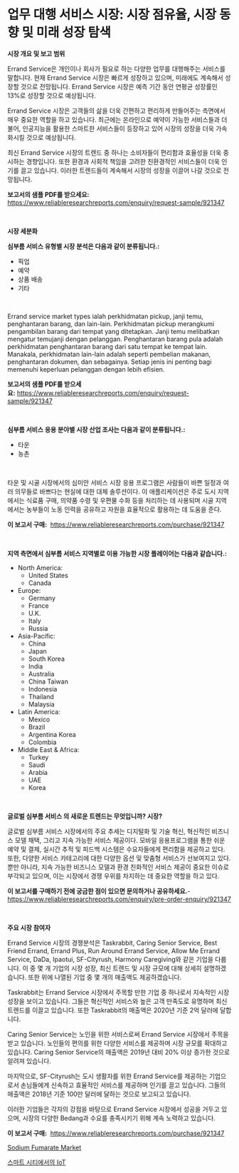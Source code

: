 <p><h1>업무 대행 서비스 시장: 시장 점유율, 시장 동향 및 미래 성장 탐색</h1></p><p><strong>시장 개요 및 보고 범위</strong></p>
<p><p>Errand Service은 개인이나 회사가 필요로 하는 다양한 업무를 대행해주는 서비스를 말합니다. 현재 Errand Service 시장은 빠르게 성장하고 있으며, 미래에도 계속해서 성장할 것으로 전망됩니다. Errand Service 시장은 예측 기간 동안 연평균 성장률인 13%로 성장할 것으로 예상됩니다.</p><p>Errand Service 시장은 고객들의 삶을 더욱 간편하고 편리하게 만들어주는 측면에서 매우 중요한 역할을 하고 있습니다. 최근에는 온라인으로 예약이 가능한 서비스들과 더불어, 인공지능을 활용한 스마트한 서비스들이 등장하고 있어 시장의 성장을 더욱 가속화시킬 것으로 예상됩니다.</p><p>최신 Errand Service 시장의 트렌드 중 하나는 소비자들이 편리함과 효율성을 더욱 중시하는 경향입니다. 또한 환경과 사회적 책임을 고려한 친환경적인 서비스들이 더욱 인기를 끌고 있습니다. 이러한 트렌드들이 계속해서 시장의 성장을 이끌어 나갈 것으로 전망됩니다.</p></p>
<p><strong>보고서의 샘플 PDF를 받으세요:</strong> <a href="https://www.reliableresearchreports.com/enquiry/request-sample/921347">https://www.reliableresearchreports.com/enquiry/request-sample/921347</a></p>
<p>&nbsp;</p>
<p><strong>시장 세분화</strong></p>
<p><strong>심부름 서비스 유형별 시장 분석은 다음과 같이 분류됩니다.:</strong></p>
<p><ul><li>픽업</li><li>예약</li><li>상품 배송</li><li>기타</li></ul></p>
<p>&nbsp;</p>
<p><p>Errand service market types ialah perkhidmatan pickup, janji temu, penghantaran barang, dan lain-lain. Perkhidmatan pickup merangkumi pengambilan barang dari tempat yang ditetapkan. Janji temu melibatkan mengatur temujanji dengan pelanggan. Penghantaran barang pula adalah perkhidmatan penghantaran barang dari satu tempat ke tempat lain. Manakala, perkhidmatan lain-lain adalah seperti pembelian makanan, penghantaran dokumen, dan sebagainya.  Setiap jenis ini penting bagi memenuhi keperluan pelanggan dengan lebih efisien.</p></p>
<p><strong>보고서의 샘플 PDF를 받으세요:</strong>&nbsp;<a href="https://www.reliableresearchreports.com/enquiry/request-sample/921347">https://www.reliableresearchreports.com/enquiry/request-sample/921347</a></p>
<p>&nbsp;</p>
<p><strong> 심부름 서비스 응용 분야별 시장 산업 조사는 다음과 같이 분류됩니다.:</strong></p>
<p><ul><li>타운</li><li>농촌</li></ul></p>
<p>&nbsp;</p>
<p><p>타운 및 시골 시장에서의 심미안 서비스 시장 응용 프로그램은 사람들이 바쁜 일정과 여러 의무들로 바쁘다는 현실에 대한 대체 솔루션이다. 이 애플리케이션은 주로 도시 지역에서는 식료품 구매, 의약품 수령 및 우편물 수화 등을 처리하는 데 사용되며 시골 지역에서는 농부들이 노동 인력을 공유하고 자원을 효율적으로 활용하는 데 도움을 준다.</p></p>
<p><strong>이 보고서 구매:</strong>&nbsp; <a href="https://www.reliableresearchreports.com/purchase/921347">https://www.reliableresearchreports.com/purchase/921347</a></p>
<p>&nbsp;</p>
<p><strong>지역 측면에서 심부름 서비스 지역별로 이용 가능한 시장 플레이어는 다음과 같습니다.:</strong></p>
<p><ul>
    <li>
        North America:
        <ul>
            <li>United States</li>
            <li>Canada</li>
        </ul>
    </li>
    <li>
        Europe:
        <ul>
            <li>Germany</li>
            <li>France</li>
            <li>U.K.</li>
            <li>Italy</li>
            <li>Russia</li>
        </ul>
    </li>
    <li>
        Asia-Pacific:
        <ul>
            <li>China</li>
            <li>Japan</li>
            <li>South Korea</li>
            <li>India</li>
            <li>Australia</li>
            <li>China Taiwan</li>
            <li>Indonesia</li>
            <li>Thailand</li>
            <li>Malaysia</li>
        </ul>
    </li>
    <li>
        Latin America:
        <ul>
            <li>Mexico</li>
            <li>Brazil</li>
            <li>Argentina Korea</li>
            <li>Colombia</li>
        </ul>
    </li>
    <li>
        Middle East & Africa:
        <ul>
            <li>Turkey</li>
            <li>Saudi</li>
            <li>Arabia</li>
            <li>UAE</li>
            <li>Korea</li>
        </ul>
    </li>
    </ul></p>
<p>&nbsp;</p>
<p><strong>글로벌 심부름 서비스 의 새로운 트렌드는 무엇입니까? 시장?</strong></p>
<p><p>글로벌 심부름 서비스 시장에서의 주요 추세는 디지털화 및 기술 혁신, 혁신적인 비즈니스 모델 채택, 그리고 지속 가능한 서비스 제공이다. 모바일 응용프로그램을 통한 쉬운 예약 및 결제, 실시간 추적 및 피드백 시스템은 수요자들에게 편리함을 제공하고 있다. 또한, 다양한 서비스 카테고리에 대한 다양한 옵션 및 맞춤형 서비스가 선보여지고 있다. 뿐만 아니라, 지속 가능한 비즈니스 모델과 환경 친화적인 서비스 제공이 중요한 이슈로 부각되고 있으며, 이는 시장에서 경쟁 우위를 차지하는 데 중요한 역할을 하고 있다.</p></p>
<p><strong>이 보고서를 구매하기 전에 궁금한 점이 있으면 문의하거나 공유하세요.</strong>- <a href="https://www.reliableresearchreports.com/enquiry/pre-order-enquiry/921347">https://www.reliableresearchreports.com/enquiry/pre-order-enquiry/921347</a></p>
<p>&nbsp;</p>
<p><strong>주요 시장 참여자</strong></p>
<p><p>Errand Service 시장의 경쟁분석은 Taskrabbit, Caring Senior Service, Best Friend Errand, Errand Plus, Run Around Errand Service, Allow Me Errand Service, DaDa, Ipaotui, SF-Cityrush, Harmony Caregiving와 같은 기업을 다룹니다. 이 중 몇 개 기업의 시장 성장, 최신 트렌드 및 시장 규모에 대해 상세히 설명하겠습니다. 또한 위에 나열된 기업 중 몇 개의 매출액도 제공하겠습니다.</p><p>Taskrabbit는 Errand Service 시장에서 주목할 만한 기업 중 하나로서 지속적인 시장 성장을 보이고 있습니다. 그들은 혁신적인 서비스와 높은 고객 만족도로 유명하며 최신 트렌드를 이끌고 있습니다. 또한 Taskrabbit의 매출액은 2020년 기준 2억 달러에 달합니다.</p><p>Caring Senior Service는 노인을 위한 서비스로써 Errand Service 시장에서 주목을 받고 있습니다. 노인들의 편의를 위한 다양한 서비스를 제공하며 시장 규모를 확대하고 있습니다. Caring Senior Service의 매출액은 2019년 대비 20% 이상 증가한 것으로 알려져 있습니다.</p><p>마지막으로, SF-Cityrush는 도시 생활자를 위한 Errand Service를 제공하는 기업으로서 손님들에게 신속하고 효율적인 서비스를 제공하며 인기를 끌고 있습니다. 그들의 매출액은 2018년 기준 100만 달러에 달하는 것으로 보고되고 있습니다.</p><p>이러한 기업들은 각자의 강점을 바탕으로 Errand Service 시장에서 성공을 거두고 있으며, 시장의 다양한 Bedang과 수요를 충족시키기 위해 계속 노력하고 있습니다.</p></p>
<p><strong>이 보고서 구매:</strong>&nbsp;&nbsp;<a href="https://www.reliableresearchreports.com/purchase/921347">https://www.reliableresearchreports.com/purchase/921347</a></p>
<p><p><a href="https://github.com/Glendatilghmankmgz0rbhwpy/Market-Research-Report-List-1/blob/main/sodium-fumarate-market.md">Sodium Fumarate Market</a></p><p><a href="https://github.com/sougarounis/Market-Research-Report-List-2/blob/main/4534279182130.md">스마트 시티에서의 IoT</a></p></p>

